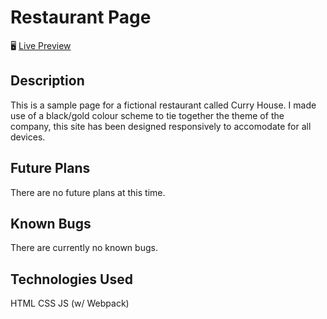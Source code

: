 # Restaurant Page

🖥️ [Live Preview](https://aadam-ali.github.io/restaurant-page/)

## Description
This is a sample page for a fictional restaurant called Curry House. I made use of a black/gold colour scheme to tie together the theme of the company, this site has been designed responsively to accomodate for all devices.

## Future Plans
There are no future plans at this time.

## Known Bugs
There are currently no known bugs.

## Technologies Used
HTML
CSS
JS (w/ Webpack)
